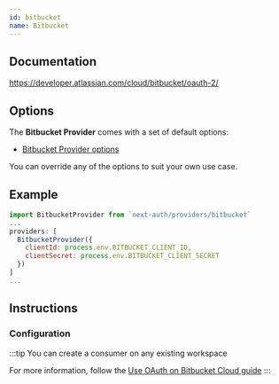 ```yaml
---
id: bitbucket
name: Bitbucket
---
```


## Documentation

<https://developer.atlassian.com/cloud/bitbucket/oauth-2/>

## Options

The **Bitbucket Provider** comes with a set of default options:

- [Bitbucket Provider options](https://github.com/nextauthjs/next-auth/blob/main/src/providers/bitbucket.js)

You can override any of the options to suit your own use case.

## Example

```js
import BitbucketProvider from `next-auth/providers/bitbucket`
...
providers: [
  BitbucketProvider({
    clientId: process.env.BITBUCKET_CLIENT_ID,
    clientSecret: process.env.BITBUCKET_CLIENT_SECRET
  })
]
...
```

## Instructions

### Configuration

:::tip
You can create a consumer on any existing workspace

For more information, follow the [Use OAuth on Bitbucket Cloud guide](https://support.atlassian.com/bitbucket-cloud/docs/use-oauth-on-bitbucket-cloud/)
:::
